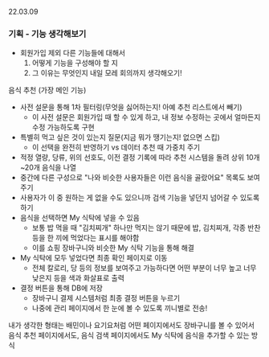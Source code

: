 22.03.09

### 기획 - 기능 생각해보기

- 회원가입 제외 다른 기능들에 대해서
  1. 어떻게 기능을 구성해야 할 지
  2. 그 이유는 무엇인지 내일 모레 회의까지 생각해오기!

음식 추천 (가장 메인 기능)

- 사전 설문을 통해 1차 필터링(무엇을 싫어하는지! 아예 추천 리스트에서 빼기)
  - 이 사전 설문은 회원가입 때 할 수 있게 하고, 내 정보 수정하는 곳에서 얼마든지 수정 가능하도록 구현
- 특별히 먹고 싶은 것이 있는지 질문(지금 뭐가 땡기는지! 없으면 스킵)
  - 이 선택을 완전히 반영하기 vs 데이터 추천 때 가중치 주기
- 적정 열량, 당류, 위의 선호도, 이전 결정 기록에 따라 추천 시스템을 돌려 상위 10개~20개 음식을 나열
- 중간에 다른 구성으로 "나와 비슷한 사용자들은 이런 음식을 골랐어요" 목록도 보여주기
- 사용자가 이 중 원하는 게 없을 수도 있으니까 검색 기능을 넣던지 넘어갈 수 있도록 하기
- 음식을 선택하면 My 식탁에 넣을 수 있음
  - 보통 밥 먹을 때 "김치찌개" 하나만 먹지는 않기 때문에 밥, 김치찌개, 각종 반찬 등을 한 끼에 먹었다는 표시를 해야함
  - 이를 쇼핑 장바구니와 비슷한 My 식탁 기능을 통해 해결
- My 식탁에 모두 넣었다면 최종 확인 페이지로 이동
  - 전체 칼로리, 당 등의 정보를 보여주고 가능하다면 어떤 부분이 너무 높고 너무 낮은지 등을 색과 화살표로 출력
- 결정 버튼을 통해 DB에 저장
  - 장바구니 결제 시스템처럼 최종 결정 버튼을 누르기
  - 나중에 관리 페이지에서 한 눈에 볼 수 있도록 끼니별로 전송!



내가 생각한 형태는 배민이나 요기요처럼 어떤 페이지에서도 장바구니를 볼 수 있어서 음식 추천 페이지에서도, 음식 검색 페이지에서도 My 식탁에 음식을 추가할 수 있는 방식
